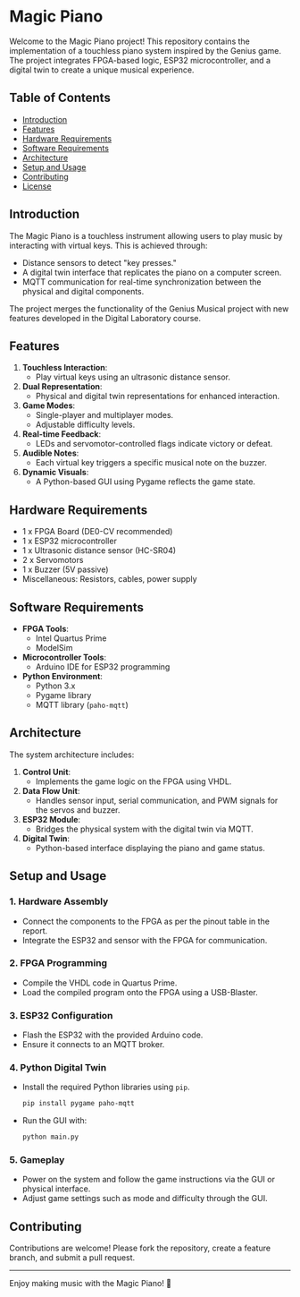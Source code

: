 # Magic Piano

Welcome to the Magic Piano project! This repository contains the implementation of a touchless piano system inspired by the Genius game. The project integrates FPGA-based logic, ESP32 microcontroller, and a digital twin to create a unique musical experience.

## Table of Contents
- [Introduction](#introduction)
- [Features](#features)
- [Hardware Requirements](#hardware-requirements)
- [Software Requirements](#software-requirements)
- [Architecture](#architecture)
- [Setup and Usage](#setup-and-usage)
- [Contributing](#contributing)
- [License](#license)

## Introduction

The Magic Piano is a touchless instrument allowing users to play music by interacting with virtual keys. This is achieved through:
- Distance sensors to detect "key presses."
- A digital twin interface that replicates the piano on a computer screen.
- MQTT communication for real-time synchronization between the physical and digital components.

The project merges the functionality of the Genius Musical project with new features developed in the Digital Laboratory course.

## Features

1. **Touchless Interaction**:
   - Play virtual keys using an ultrasonic distance sensor.
2. **Dual Representation**:
   - Physical and digital twin representations for enhanced interaction.
3. **Game Modes**:
   - Single-player and multiplayer modes.
   - Adjustable difficulty levels.
4. **Real-time Feedback**:
   - LEDs and servomotor-controlled flags indicate victory or defeat.
5. **Audible Notes**:
   - Each virtual key triggers a specific musical note on the buzzer.
6. **Dynamic Visuals**:
   - A Python-based GUI using Pygame reflects the game state.

## Hardware Requirements

- 1 x FPGA Board (DE0-CV recommended)
- 1 x ESP32 microcontroller
- 1 x Ultrasonic distance sensor (HC-SR04)
- 2 x Servomotors
- 1 x Buzzer (5V passive)
- Miscellaneous: Resistors, cables, power supply

## Software Requirements

- **FPGA Tools**:
  - Intel Quartus Prime
  - ModelSim
- **Microcontroller Tools**:
  - Arduino IDE for ESP32 programming
- **Python Environment**:
  - Python 3.x
  - Pygame library
  - MQTT library (`paho-mqtt`)

## Architecture

The system architecture includes:
1. **Control Unit**:
   - Implements the game logic on the FPGA using VHDL.
2. **Data Flow Unit**:
   - Handles sensor input, serial communication, and PWM signals for the servos and buzzer.
3. **ESP32 Module**:
   - Bridges the physical system with the digital twin via MQTT.
4. **Digital Twin**:
   - Python-based interface displaying the piano and game status.

## Setup and Usage

### 1. Hardware Assembly
- Connect the components to the FPGA as per the pinout table in the report.
- Integrate the ESP32 and sensor with the FPGA for communication.

### 2. FPGA Programming
- Compile the VHDL code in Quartus Prime.
- Load the compiled program onto the FPGA using a USB-Blaster.

### 3. ESP32 Configuration
- Flash the ESP32 with the provided Arduino code.
- Ensure it connects to an MQTT broker.

### 4. Python Digital Twin
- Install the required Python libraries using `pip`.
  ```bash
  pip install pygame paho-mqtt
  ```
- Run the GUI with:
  ```bash
  python main.py
  ```

### 5. Gameplay
- Power on the system and follow the game instructions via the GUI or physical interface.
- Adjust game settings such as mode and difficulty through the GUI.

## Contributing
Contributions are welcome! Please fork the repository, create a feature branch, and submit a pull request.

---

Enjoy making music with the Magic Piano! 🎵
